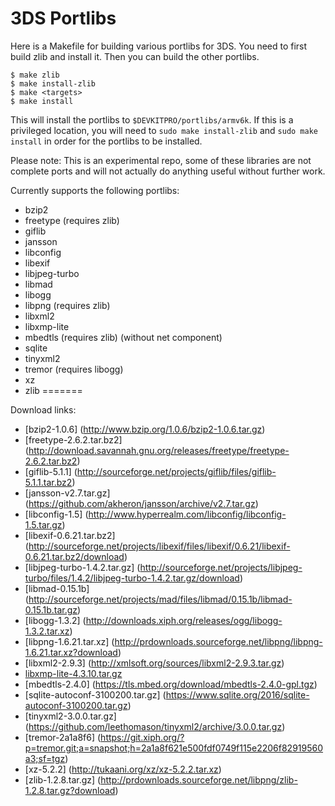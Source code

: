 3DS Portlibs
============

Here is a Makefile for building various portlibs for 3DS. You need to first
build zlib and install it. Then you can build the other portlibs.

    $ make zlib
    $ make install-zlib
    $ make <targets>
    $ make install

This will install the portlibs to `$DEVKITPRO/portlibs/armv6k`. If this is a
privileged location, you will need to `sudo make install-zlib` and `sudo make
install` in order for the portlibs to be installed.

Please note: This is an experimental repo, some of these libraries are not
complete ports and will not actually do anything useful without further work.

Currently supports the following portlibs:

* bzip2
* freetype (requires zlib)
* giflib
* jansson
* libconfig
* libexif
* libjpeg-turbo
* libmad
* libogg
* libpng (requires zlib)
* libxml2
* libxmp-lite
* mbedtls (requires zlib) (without net component)
* sqlite
* tinyxml2
* tremor (requires libogg)
* xz
* zlib
=======

Download links:

* [bzip2-1.0.6] (http://www.bzip.org/1.0.6/bzip2-1.0.6.tar.gz)
* [freetype-2.6.2.tar.bz2] (http://download.savannah.gnu.org/releases/freetype/freetype-2.6.2.tar.bz2)
* [giflib-5.1.1] (http://sourceforge.net/projects/giflib/files/giflib-5.1.1.tar.bz2)
* [jansson-v2.7.tar.gz] (https://github.com/akheron/jansson/archive/v2.7.tar.gz)
* [libconfig-1.5] (http://www.hyperrealm.com/libconfig/libconfig-1.5.tar.gz)
* [libexif-0.6.21.tar.bz2] (http://sourceforge.net/projects/libexif/files/libexif/0.6.21/libexif-0.6.21.tar.bz2/download)
* [libjpeg-turbo-1.4.2.tar.gz] (http://sourceforge.net/projects/libjpeg-turbo/files/1.4.2/libjpeg-turbo-1.4.2.tar.gz/download)
* [libmad-0.15.1b] (http://sourceforge.net/projects/mad/files/libmad/0.15.1b/libmad-0.15.1b.tar.gz)
* [libogg-1.3.2] (http://downloads.xiph.org/releases/ogg/libogg-1.3.2.tar.xz)
* [libpng-1.6.21.tar.xz] (http://prdownloads.sourceforge.net/libpng/libpng-1.6.21.tar.xz?download)
* [libxml2-2.9.3] (http://xmlsoft.org/sources/libxml2-2.9.3.tar.gz)
* [libxmp-lite-4.3.10.tar.gz](http://sourceforge.net/projects/xmp/files/libxmp/4.3.10/libxmp-lite-4.3.10.tar.gz/download)
* [mbedtls-2.4.0] (https://tls.mbed.org/download/mbedtls-2.4.0-gpl.tgz)
* [sqlite-autoconf-3100200.tar.gz] (https://www.sqlite.org/2016/sqlite-autoconf-3100200.tar.gz)
* [tinyxml2-3.0.0.tar.gz] (https://github.com/leethomason/tinyxml2/archive/3.0.0.tar.gz)
* [tremor-2a1a8f6] (https://git.xiph.org/?p=tremor.git;a=snapshot;h=2a1a8f621e500fdf0749f115e2206f82919560a3;sf=tgz)
* [xz-5.2.2] (http://tukaani.org/xz/xz-5.2.2.tar.xz)
* [zlib-1.2.8.tar.gz] (http://prdownloads.sourceforge.net/libpng/zlib-1.2.8.tar.gz?download)
